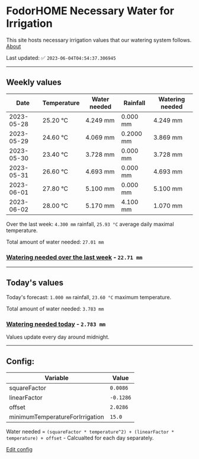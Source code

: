 # FodorHOME Necessary Water for Irrigation

This site hosts necessary irrigation values that our watering system follows. [About](https://github.com/redyau/irrigation)

Last updated: ✅ `2023-06-04T04:54:37.306945`

---

## Weekly values

| Date | Temperature | Water needed | Rainfall | Watering needed |
|-----|-----|-----|-----|-----|
| 2023-05-28 | 25.20 °C | 4.249 mm | 0.000 mm | 4.249 mm |
| 2023-05-29 | 24.60 °C | 4.069 mm | 0.2000 mm | 3.869 mm |
| 2023-05-30 | 23.40 °C | 3.728 mm | 0.000 mm | 3.728 mm |
| 2023-05-31 | 26.60 °C | 4.693 mm | 0.000 mm | 4.693 mm |
| 2023-06-01 | 27.80 °C | 5.100 mm | 0.000 mm | 5.100 mm |
| 2023-06-02 | 28.00 °C | 5.170 mm | 4.100 mm | 1.070 mm |


Over the last week: `4.300 mm` rainfall, `25.93 °C` average daily maximal temperature.

Total amount of water needed: `27.01 mm`

### [Watering needed over the last week](lastweek.txt) - `22.71 mm`

---

## Today's values

Today's forecast: `1.000 mm` rainfall, `23.60 °C` maximum temperature.

Total amount of water needed: `3.783 mm`

### [Watering needed today](today.txt) - `2.783 mm`

Values update every day around midnight.

---

## Config:

| Variable | Value |
|-----|-----|
| squareFactor | `0.0086` |
| linearFactor | `-0.1286` |
| offset | `2.0286` |
| minimumTemperatureForIrrigation | `15.0` |

Water needed = `(squareFactor * temperature^2) + (linearFactor * temperature) + offset` - Calcualted for each day separately.

[Edit config](https://github.com/RedyAu/irrigation/edit/main/config.json)
